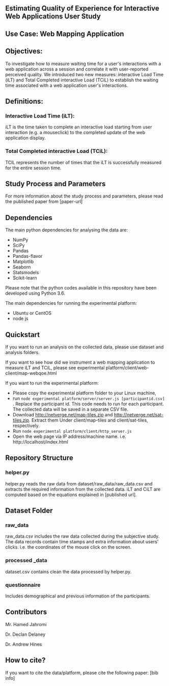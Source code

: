 ## Estimating Quality of Experience for Interactive Web Applications User Study 
## Use Case: Web Mapping Application
## Objectives:
To investigate how to measure waiting time for a user's interactions with a web application across a session and correlate it with user-reported perceived quality.  We introduced two new measures: interactive Load Time (iLT) and Total Completed interactive Load (TCiL) to establish the waiting time associated with a web application user's interactions. 

## Definitions:
### Interactive Load Time (iLT):
 iLT is the time taken to complete an interactive load starting from user interaction (e.g. a mouseclick) to the completed update of the web application display.
### Total Completed interactive Load (TCiL):
TCIL represents the number of  times that the  iLT is successfully measured for the entire session time. 

## Study Process and Parameters
For more information about the study process and parameters, please read the published paper from [paper-url]

## Dependencies
The main python dependencies for analysing the data are:
- NumPy
- SciPy
- Pandas
- Pandas-flavor
- Matplotlib
- Seaborn
- Statsmodels
- Scikit-learn

Please note that the python codes available in this repository have been developed using Python 3.6. 

The main dependencies for running the experimental platform:
- Ubuntu or CentOS
- node js

## Quickstart

If you want to run an analysis on the collected data, please use dataset and analysis folders.

If you want to see how did we instrument a web mapping application to measure iLT and TCiL, please see experimental platform/client/web-client/map-webqoe.html

If you want to run the experimental platform:

- Please copy  the  experimental platform folder to your Linux machine,
- run ``` node experimental platform/server/server.js [participantid.csv] ``` . Replace the participant id. This code needs to run for each participant. The collected data will be saved in a separate CSV file. 
- Download http://netverge.net/map-tiles.zip and http://netverge.net/sat-tiles.zip.  Extract them Under client/map-tiles and client/sat-tiles, respectively.
- Run ``` node experimental platform/client/http_server.js ``` 
- Open the web page via IP address/machine name. i.e. http://localhost/index.html 

## Repository Structure 

### helper.py

helper.py reads the raw data from dataset/raw_data/raw_data.csv and extracts the required information from the collected data. iLT and CiLT are computed based on the equations explained in [published url].

## Dataset Folder 

### raw_data

raw_data.csv includes the raw data collected during the subjective study. The data records contain time stamps and extra information about users' clicks. i.e. the coordinates of the mouse click on the screen.  

### processed _data 

dataset.csv contains clean the data processed by helper.py.


### questionnaire 
Includes demographical and previous information of the participants.

## Contributors
Mr. Hamed Jahromi

Dr. Declan Delaney

Dr. Andrew Hines 

## How to cite?
If you want to cite the data/platform, please cite the following paper:
[bib info]
